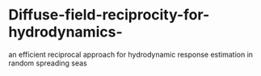 # Diffuse-field-reciprocity-for-hydrodynamics-
an efficient reciprocal approach for hydrodynamic response estimation in random spreading seas
